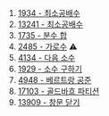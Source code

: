 1. <a href="https://www.acmicpc.net/problem/1934" target="_blank">1934 - 최소공배수</a>
2. <a href="https://www.acmicpc.net/problem/13241" target="_blank">13241 - 최소공배수</a>
3. <a href="https://www.acmicpc.net/problem/1735" target="_blank">1735 - 분수 합</a>
4. <a href="https://www.acmicpc.net/problem/2485" target="_blank">2485 - 가로수</a> ⚠️
5. <a href="" target="_blank">4134 - 다음 소수</a>
6. <a href="" target="_blank">1929 - 소수 구하기</a>
7. <a href="" target="_blank">4948 - 베르트랑 공준</a>
8. <a href="" target="_blank">17103 - 골드바흐 파티션</a>
9. <a href="" target="_blank">13909 - 창문 닫기</a>
